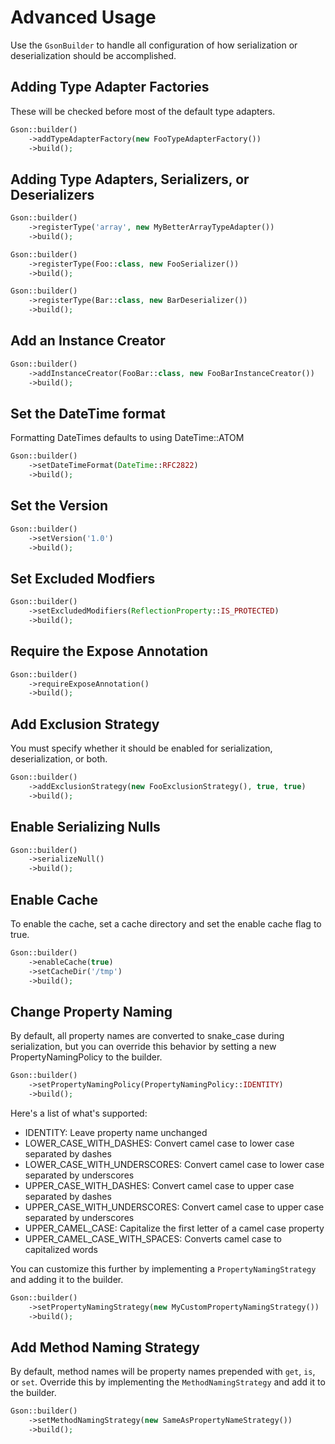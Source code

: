 # Advanced Usage

Use the `GsonBuilder` to handle all configuration of how serialization
or deserialization should be accomplished.

Adding Type Adapter Factories
-----------------------------

These will be checked before most of the default type adapters.

```php
Gson::builder()
    ->addTypeAdapterFactory(new FooTypeAdapterFactory())
    ->build();
```

Adding Type Adapters, Serializers, or Deserializers
---------------------------------------------------

```php
Gson::builder()
    ->registerType('array', new MyBetterArrayTypeAdapter())
    ->build();
```

```php
Gson::builder()
    ->registerType(Foo::class, new FooSerializer())
    ->build();
```

```php
Gson::builder()
    ->registerType(Bar::class, new BarDeserializer())
    ->build();
```

Add an Instance Creator
-----------------------

```php
Gson::builder()
    ->addInstanceCreator(FooBar::class, new FooBarInstanceCreator())
    ->build();
```

Set the DateTime format
-----------------------

Formatting DateTimes defaults to using DateTime::ATOM

```php
Gson::builder()
    ->setDateTimeFormat(DateTime::RFC2822)
    ->build();
```

Set the Version
---------------

```php
Gson::builder()
    ->setVersion('1.0')
    ->build();
```

Set Excluded Modfiers
---------------------

```php
Gson::builder()
    ->setExcludedModifiers(ReflectionProperty::IS_PROTECTED)
    ->build();
```

Require the Expose Annotation
-----------------------------

```php
Gson::builder()
    ->requireExposeAnnotation()
    ->build();
```

Add Exclusion Strategy
----------------------

You must specify whether it should be enabled for serialization,
deserialization, or both.

```php
Gson::builder()
    ->addExclusionStrategy(new FooExclusionStrategy(), true, true)
    ->build();
```

Enable Serializing Nulls
------------------------

```php
Gson::builder()
    ->serializeNull()
    ->build();
```

Enable Cache
------------

To enable the cache, set a cache directory and set the enable cache flag
to true.

```php
Gson::builder()
    ->enableCache(true)
    ->setCacheDir('/tmp')
    ->build();
```

Change Property Naming
----------------------

By default, all property names are converted to snake_case during
serialization, but you can override this behavior by setting a new
PropertyNamingPolicy to the builder.

```php
Gson::builder()
    ->setPropertyNamingPolicy(PropertyNamingPolicy::IDENTITY)
    ->build();
```

Here's a list of what's supported:

- IDENTITY: Leave property name unchanged
- LOWER_CASE_WITH_DASHES: Convert camel case to lower case separated by dashes
- LOWER_CASE_WITH_UNDERSCORES: Convert camel case to lower case separated by underscores
- UPPER_CASE_WITH_DASHES: Convert camel case to upper case separated by dashes
- UPPER_CASE_WITH_UNDERSCORES: Convert camel case to upper case separated by underscores
- UPPER_CAMEL_CASE: Capitalize the first letter of a camel case property
- UPPER_CAMEL_CASE_WITH_SPACES: Converts camel case to capitalized words

You can customize this further by implementing a
`PropertyNamingStrategy` and adding it to the builder.

```php
Gson::builder()
    ->setPropertyNamingStrategy(new MyCustomPropertyNamingStrategy())
    ->build();
```

Add Method Naming Strategy
--------------------------

By default, method names will be property names prepended with `get`,
`is`, or `set`.  Override this by implementing the `MethodNamingStrategy`
and add it to the builder.

```php
Gson::builder()
    ->setMethodNamingStrategy(new SameAsPropertyNameStrategy())
    ->build();
```
